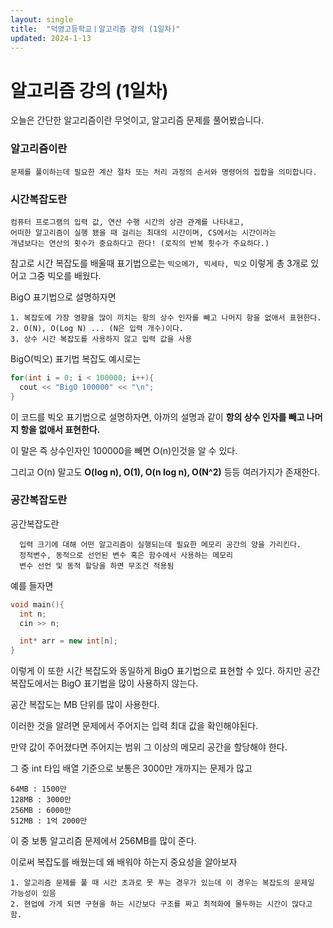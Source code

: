 ```yaml
---
layout: single
title:  "덕영고등학교ㅣ알고리즘 강의 (1일차)"
updated: 2024-1-13
---
```


# 알고리즘 강의 (1일차)

오늘은 간단한 알고리즘이란 무엇이고, 알고리즘 문제를 풀어봤습니다.

### 알고리즘이란

```
문제를 풀이하는데 필요한 계산 절차 또는 처리 과정의 순서와 명령어의 집합을 의미합니다.
```

### 시간복잡도란

```
컴퓨터 프로그램의 입력 값, 연산 수행 시간의 상관 관계를 나타내고,
어떠한 알고리즘이 실행 됐을 때 걸리는 최대의 시간이며, CS에서는 시간이라는
개념보다는 연산의 횟수가 중요하다고 한다! (로직의 반복 흿수가 주요하다.)
```

참고로 시간 복잡도를 배울때 표기법으로는 ```빅오메가, 빅세타, 빅오``` 이렇게 총 3개로 있어고 그중 빅오를 배웠다.

BigO 표기법으로 설명하자면

```
1. 복잡도에 가장 영향을 많이 끼치는 항의 상수 인자를 빼고 나머지 항을 없애서 표현한다.
2. O(N), O(Log N) ... (N은 입력 개수)이다.
3. 상수 시간 복잡도를 사용하지 않고 입력 값을 사용
```
BigO(빅오) 표기법 복잡도 예시로는

```C++
for(int i = 0; i < 100000; i++){
  cout << "BigO 100000" << "\n";
}
```
이 코드를 빅오 표기법으로 설명하자면, 아까의 설명과 같이 **항의 상수 인자를 빼고 나머지 항을 없애서 표현한다.**

이 말은 즉 상수인자인 100000을 빼면 O(n)인것을 알 수 있다.

그리고 O(n) 말고도 **O(log n), O(1), O(n log n), O(N^2)** 등등 여러가지가 존재한다.

### 공간복잡도란

공간복잡도란 

```
  입력 크기에 대해 어떤 알고리즘이 실행되는데 필요한 메모리 공간의 양을 가리킨다.
  정적변수, 동적으로 선언된 변수 혹은 함수에서 사용하는 메모리
  변수 선언 및 동적 할당을 하면 무조건 적용됨
```
예를 들자면

```C++
void main(){
  int n;
  cin >> n;

  int* arr = new int[n];
}
```
이렇게 이 또한 시간 복잡도와 동일하게 BigO 표기법으로 표현할 수 있다.
하지만 공간 복잡도에서는 BigO 표기법을 많이 사용하지 않는다.

공간 복잡도는 MB 단위를 많이 사용한다.

이러한 것을 알려면 문제에서 주어지는 입력 최대 값을 확인해야된다.

만약 값이 주어졌다면 주어지는 범위 그 이상의 메모리 공간을 할당해야 한다.

그 중 int 타입 배열 기준으로 보통은 3000만 개까지는 문제가 많고

```
64MB : 1500만
128MB : 3000만
256MB : 6000만
512MB : 1억 2000만
```
이 중 보통 알고리즘 문제에서 256MB를 많이 준다.

이로써 복잡도를 배웠는데 왜 배워야 하는지 중요성을 알아보자
```
1. 알고리즘 문제를 풀 때 시간 초과로 못 푸는 경우가 있는데 이 경우는 복잡도의 문제일 가능성이 있음
2. 현업에 가게 되면 구현을 하는 시간보다 구조를 짜고 최적화에 몰두하는 시간이 많다고 함.
```
